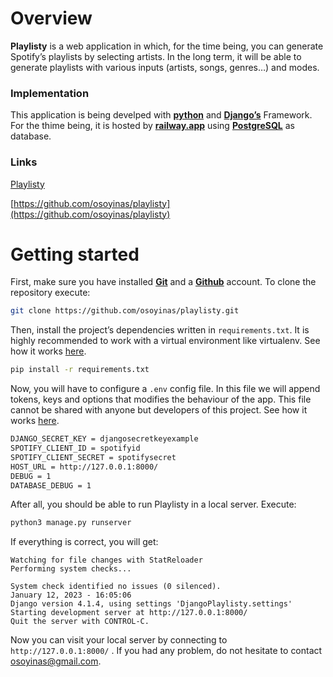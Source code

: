 # Overview

**Playlisty** is a web application in which, for the time being, you can generate Spotify’s playlists by selecting artists. In the long term, it will be able to generate playlists with various inputs (artists, songs, genres…) and modes.

### Implementation

This application is being develped with **[python](https://www.python.org/)** and **[Django’s](https://www.djangoproject.com/)** Framework. For the thime being, it is hosted by **[railway.app](https://railway.app/)** using **[PostgreSQL](https://www.postgresql.org/)** as database.

### Links

[Playlisty](https://playlisty.up.railway.app/)

[https://github.com/osoyinas/playlisty](https://github.com/osoyinas/playlisty)

# Getting started

First, make sure you have installed **[Git](https://git-scm.com/)** and a [**Github**](https://github.com/) account. To clone the repository execute:

```bash
git clone https://github.com/osoyinas/playlisty.git
```

Then, install the project’s dependencies written in `requirements.txt`. It is highly recommended to work with a virtual environment like virtualenv. See how it works [here](https://docs.python.org/3/library/venv.html).

```bash
pip install -r requirements.txt
```

Now, you will have to configure a `.env` config file. In this file we will append tokens, keys and options that modifies the behaviour of the app. This file cannot be shared with anyone but developers of this project. See how it works [here](https://levelup.gitconnected.com/what-are-env-files-and-how-to-use-them-in-nuxt-7f194f083e3d).

```bash
DJANGO_SECRET_KEY = djangosecretkeyexample
SPOTIFY_CLIENT_ID = spotifyid
SPOTIFY_CLIENT_SECRET = spotifysecret
HOST_URL = http://127.0.0.1:8000/
DEBUG = 1
DATABASE_DEBUG = 1
```

After all, you should be able to run Playlisty in a local server. Execute:

```bash
python3 manage.py runserver
```

If everything is correct, you will get:

```
Watching for file changes with StatReloader
Performing system checks...

System check identified no issues (0 silenced).
January 12, 2023 - 16:05:06
Django version 4.1.4, using settings 'DjangoPlaylisty.settings'
Starting development server at http://127.0.0.1:8000/
Quit the server with CONTROL-C.
```

Now you can visit your local server by connecting to `http://127.0.0.1:8000/` . If you had any problem, do not hesitate to contact osoyinas@gmail.com.
